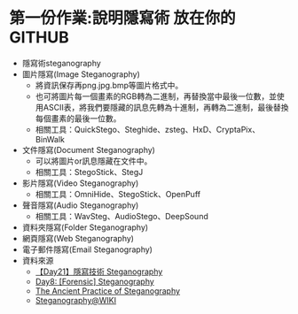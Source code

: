 # 第一份作業:說明隱寫術 放在你的GITHUB
- 隱寫術steganography
 - 圖片隱寫(Image Steganography)
   - 將資訊保存再png.jpg.bmp等圖片格式中。
   - 也可將圖片每一個畫素的RGB轉為二進制，再替換當中最後一位數，並使用ASCII表，將我們要隱藏的訊息先轉為十進制，再轉為二進制，最後替換每個畫素的最後一位數。
   - 相關工具：QuickStego、Steghide、zsteg、HxD、CryptaPix、BinWalk
 - 文件隱寫(Document Steganography)
   - 可以將圖片or訊息隱藏在文件中。
   - 相關工具：StegoStick、StegJ
 - 影片隱寫(Video Steganography)
   - 相關工具：OmniHide、StegoStick、OpenPuff
 - 聲音隱寫(Audio Steganography)
   - 相關工具：WavSteg、AudioStego、DeepSound
 - 資料夾隱寫(Folder Steganography)
 - 網頁隱寫(Web Steganography)
 - 電子郵件隱寫(Email Steganography)
- 資料來源
  - [【Day21】隱寫技術 Steganography](https://ithelp.ithome.com.tw/articles/10278407)
  - [Day8: [Forensic] Steganography](https://ithelp.ithome.com.tw/articles/10219759)
  - [The Ancient Practice of Steganography](https://www.comptia.org/blog/what-is-steganography)
  - [Steganography@WIKI](https://en.wikipedia.org/wiki/Steganography)
